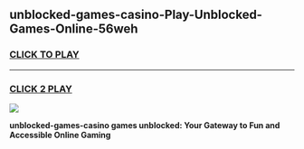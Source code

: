 
## unblocked-games-casino-Play-Unblocked-Games-Online-56weh
<h3>
<a href="https://premium76.site?title=unblocked-games-casino&ref=24A">CLICK TO PLAY</a></h3>
<hr>

<h3>
<a href="https://premium76.site?title=unblocked-games-casino&ref=24A">CLICK 2 PLAY</a>
  
</h3>

<a href="https://premium76.site?title=unblocked-games-casino&ref=24A"><img src="https://clearcache.store/games.png"></a>


**unblocked-games-casino games unblocked: Your Gateway to Fun and Accessible Online Gaming**
